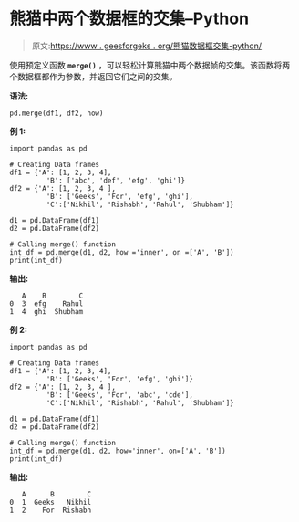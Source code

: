 # 熊猫中两个数据框的交集–Python

> 原文:[https://www . geesforgeks . org/熊猫数据框交集-python/](https://www.geeksforgeeks.org/intersection-of-two-dataframe-in-pandas-python/)

使用预定义函数 **`merge()`** ，可以轻松计算熊猫中两个数据帧的交集。该函数将两个数据框都作为参数，并返回它们之间的交集。

**语法:**

```
pd.merge(df1, df2, how)
```

**例 1:**

```
import pandas as pd

# Creating Data frames
df1 = {'A': [1, 2, 3, 4],
         'B': ['abc', 'def', 'efg', 'ghi']} 
df2 = {'A': [1, 2, 3, 4 ],
         'B': ['Geeks', 'For', 'efg', 'ghi'],
         'C':['Nikhil', 'Rishabh', 'Rahul', 'Shubham']} 

d1 = pd.DataFrame(df1)
d2 = pd.DataFrame(df2) 

# Calling merge() function
int_df = pd.merge(d1, d2, how ='inner', on =['A', 'B'])
print(int_df)
```

**输出:**

```
   A    B        C
0  3  efg    Rahul
1  4  ghi  Shubham

```

**例 2:**

```
import pandas as pd

# Creating Data frames
df1 = {'A': [1, 2, 3, 4],
         'B': ['Geeks', 'For', 'efg', 'ghi']} 
df2 = {'A': [1, 2, 3, 4 ],
         'B': ['Geeks', 'For', 'abc', 'cde'],
         'C':['Nikhil', 'Rishabh', 'Rahul', 'Shubham']} 

d1 = pd.DataFrame(df1)
d2 = pd.DataFrame(df2) 

# Calling merge() function
int_df = pd.merge(d1, d2, how='inner', on=['A', 'B'])
print(int_df)
```

**输出:**

```
   A      B        C
0  1  Geeks   Nikhil
1  2    For  Rishabh

```